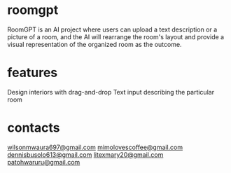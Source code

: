 # roomgpt
RoomGPT is an AI project where users can upload a text description or a picture of a room, and the AI will rearrange the room's layout and provide a visual representation of the organized room as the outcome.

# features
Design interiors with drag-and-drop
Text input describing the particular room

# contacts
wilsonmwaura697@gmail.com
mimolovescoffee@gmail.com
dennisbusolo613@gmail.com
litexmary20@gmail.com
patohwaruru@gmail.com


